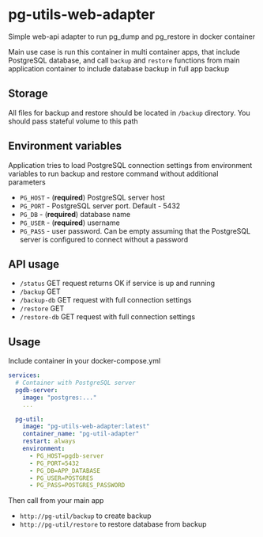 # pg-utils-web-adapter

Simple web-api adapter to run pg_dump and pg_restore in docker container

Main use case is run this container in multi container apps, that include PostgreSQL database, and call `backup`
and `restore` functions from main application container to include database backup in full app backup

## Storage

All files for backup and restore should be located in `/backup` directory. You should pass stateful volume to this path

## Environment variables

Application tries to load PostgreSQL connection settings from environment variables to run backup and restore command
without additional parameters

- `PG_HOST` - (**required**) PostgreSQL server host
- `PG_PORT` - PostgreSQL server port. Default - 5432
- `PG_DB` - (**required**) database name
- `PG_USER` - (**required**) username 
- `PG_PASS` - user password. Can be empty assuming that the PostgreSQL server is configured to connect without a password

## API usage

- `/status` GET request returns OK if service is up and running
- `/backup` GET
- `/backup-db` GET request with full connection settings
- `/restore` GET
- `/restore-db` GET request with full connection settings

## Usage

Include container in your docker-compose.yml

```yaml
services:
  # Container with PostgreSQL server
  pgdb-server:
    image: "postgres:..."
    ...

  pg-util:
    image: "pg-utils-web-adapter:latest"
    container_name: "pg-util-adapter"
    restart: always
    environment:
      - PG_HOST=pgdb-server
      - PG_PORT=5432
      - PG_DB=APP_DATABASE
      - PG_USER=POSTGRES
      - PG_PASS=POSTGRES_PASSWORD 
```

Then call from your main app

- `http://pg-util/backup` to create backup
- `http://pg-util/restore` to restore database from backup